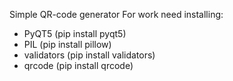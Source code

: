 Simple QR-code generator
For work need installing:
 - PyQT5 (pip install pyqt5)
 - PIL (pip install pillow)
 - validators (pip install validators)
 - qrcode (pip install qrcode)
